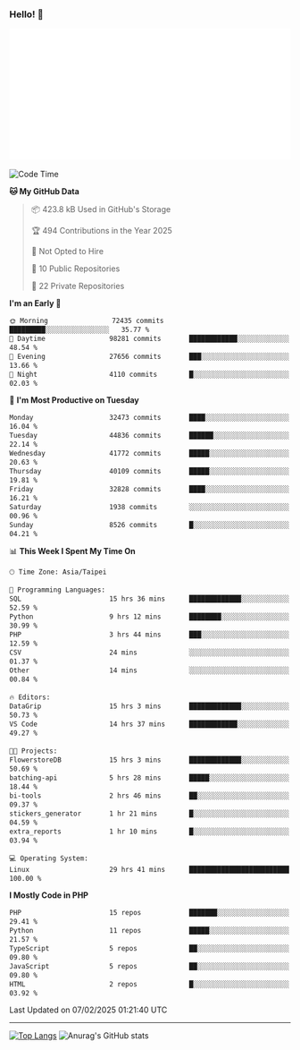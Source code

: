 ### Hello! 👋

![Metrics](/metrics.classic.svg)

<!--START_SECTION:waka-->
![Code Time](http://img.shields.io/badge/Code%20Time-2%2C308%20hrs%2030%20mins-blue)

**🐱 My GitHub Data** 

> 📦 423.8 kB Used in GitHub's Storage 
 > 
> 🏆 494 Contributions in the Year 2025
 > 
> 🚫 Not Opted to Hire
 > 
> 📜 10 Public Repositories 
 > 
> 🔑 22 Private Repositories 
 > 
**I'm an Early 🐤** 

```text
🌞 Morning                72435 commits       █████████░░░░░░░░░░░░░░░░   35.77 % 
🌆 Daytime                98281 commits       ████████████░░░░░░░░░░░░░   48.54 % 
🌃 Evening                27656 commits       ███░░░░░░░░░░░░░░░░░░░░░░   13.66 % 
🌙 Night                  4110 commits        █░░░░░░░░░░░░░░░░░░░░░░░░   02.03 % 
```
📅 **I'm Most Productive on Tuesday** 

```text
Monday                   32473 commits       ████░░░░░░░░░░░░░░░░░░░░░   16.04 % 
Tuesday                  44836 commits       ██████░░░░░░░░░░░░░░░░░░░   22.14 % 
Wednesday                41772 commits       █████░░░░░░░░░░░░░░░░░░░░   20.63 % 
Thursday                 40109 commits       █████░░░░░░░░░░░░░░░░░░░░   19.81 % 
Friday                   32828 commits       ████░░░░░░░░░░░░░░░░░░░░░   16.21 % 
Saturday                 1938 commits        ░░░░░░░░░░░░░░░░░░░░░░░░░   00.96 % 
Sunday                   8526 commits        █░░░░░░░░░░░░░░░░░░░░░░░░   04.21 % 
```


📊 **This Week I Spent My Time On** 

```text
🕑︎ Time Zone: Asia/Taipei

💬 Programming Languages: 
SQL                      15 hrs 36 mins      █████████████░░░░░░░░░░░░   52.59 % 
Python                   9 hrs 12 mins       ████████░░░░░░░░░░░░░░░░░   30.99 % 
PHP                      3 hrs 44 mins       ███░░░░░░░░░░░░░░░░░░░░░░   12.59 % 
CSV                      24 mins             ░░░░░░░░░░░░░░░░░░░░░░░░░   01.37 % 
Other                    14 mins             ░░░░░░░░░░░░░░░░░░░░░░░░░   00.84 % 

🔥 Editors: 
DataGrip                 15 hrs 3 mins       █████████████░░░░░░░░░░░░   50.73 % 
VS Code                  14 hrs 37 mins      ████████████░░░░░░░░░░░░░   49.27 % 

🐱‍💻 Projects: 
FlowerstoreDB            15 hrs 3 mins       █████████████░░░░░░░░░░░░   50.69 % 
batching-api             5 hrs 28 mins       █████░░░░░░░░░░░░░░░░░░░░   18.44 % 
bi-tools                 2 hrs 46 mins       ██░░░░░░░░░░░░░░░░░░░░░░░   09.37 % 
stickers_generator       1 hr 21 mins        █░░░░░░░░░░░░░░░░░░░░░░░░   04.59 % 
extra_reports            1 hr 10 mins        █░░░░░░░░░░░░░░░░░░░░░░░░   03.94 % 

💻 Operating System: 
Linux                    29 hrs 41 mins      █████████████████████████   100.00 % 
```

**I Mostly Code in PHP** 

```text
PHP                      15 repos            ███████░░░░░░░░░░░░░░░░░░   29.41 % 
Python                   11 repos            █████░░░░░░░░░░░░░░░░░░░░   21.57 % 
TypeScript               5 repos             ██░░░░░░░░░░░░░░░░░░░░░░░   09.80 % 
JavaScript               5 repos             ██░░░░░░░░░░░░░░░░░░░░░░░   09.80 % 
HTML                     2 repos             █░░░░░░░░░░░░░░░░░░░░░░░░   03.92 % 
```




 Last Updated on 07/02/2025 01:21:40 UTC
<!--END_SECTION:waka-->

<hr>

<span style="display:inline-block">[![Top Langs](https://github-readme-stats.vercel.app/api/top-langs/?username=maureendadap&layout=compact&theme=transparent)](https://github.com/anuraghazra/github-readme-stats)</span>
<span style="display:inline-block">![Anurag's GitHub stats](https://github-readme-stats.vercel.app/api?username=maureendadap&show_icons=true&theme=transparent&count_private=true)</span>

<!--
**MaureenDadap/maureendadap** is a ✨ _special_ ✨ repository because its `README.md` (this file) appears on your GitHub profile.

Here are some ideas to get you started:

- 🔭 I’m currently working on ...
- 🌱 I’m currently learning ...
- 👯 I’m looking to collaborate on ...
- 🤔 I’m looking for help with ...
- 💬 Ask me about ...
- 📫 How to reach me: ...
- 😄 Pronouns: ...
- ⚡ Fun fact: ...
-->
